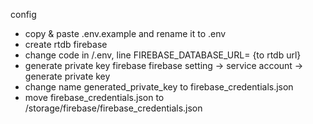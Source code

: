config

-   copy & paste .env.example and rename it to .env
-   create rtdb firebase
-   change code in /.env, line FIREBASE_DATABASE_URL= {to rtdb url}
-   generate private key firebase firebase setting -> service account -> generate private key
-   change name generated_private_key to firebase_credentials.json
-   move firebase_credentials.json to /storage/firebase/firebase_credentials.json
